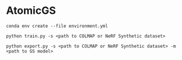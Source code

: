 # AtomicGS
 
```shell
conda env create --file environment.yml
```

```shell
python train.py -s <path to COLMAP or NeRF Synthetic dataset>
```

```shell
python export.py -s <path to COLMAP or NeRF Synthetic dataset> -m <path to GS model>
```
